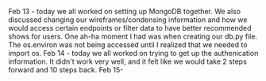 Feb 13 - today we all worked on setting up MongoDB together. We also discussed changing our wireframes/condensing information and how we would access certain endpoints or filter data to have better recommended shows for users. One ah-ha moment I had was when creating our db.py file. The os.environ was not being accessed until I realized that we needed to import os.
Feb 14 - today we all worked on trying to get up the authenication information. It didn't work very well, and it felt like we would take 2 steps forward and 10 steps back.
Feb 15-
